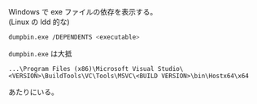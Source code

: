 Windows で exe ファイルの依存を表示する。  
(Linux の ldd 的な)

```sh
dumpbin.exe /DEPENDENTS <executable>
```

`dumpbin.exe` は大抵
```
...\Program Files (x86)\Microsoft Visual Studio\<VERSION>\BuildTools\VC\Tools\MSVC\<BUILD VERSION>\bin\Hostx64\x64
```
あたりにいる。
